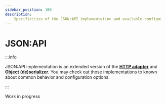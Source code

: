 ```yaml
---
sidebar_position: 100
description:
    Specificities of the JSON:API implementation and available configuration.
---
```


# JSON:API

:::info

JSON:API implementation is an extended version of the
[**HTTP adapter**](/docs/guides/implementations/http) and
[**Object (de)serializer**](/docs/guides/implementations/object). You may check
out those implementations to known about common behavior and configuration
options.

:::

<span className="chip chip--primary">Work in progress</span>
